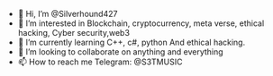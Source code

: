 - 👋 Hi, I’m @Silverhound427
- 👀 I’m interested in Blockchain, 
cryptocurrency, meta verse, ethical hacking,
Cyber security,web3
- 🌱 I’m currently learning C++, c#, python
And ethical hacking.
- 💞️ I’m looking to collaborate on anything and everything
- 📫 How to reach me 
Telegram: @S3TMUSIC
<!---
Silverhound427/Silverhound427 is a ✨ special ✨ repository because its `README.md` (this file) appears on your GitHub profile.
You can click the Preview link to take a look at your changes.
--->
